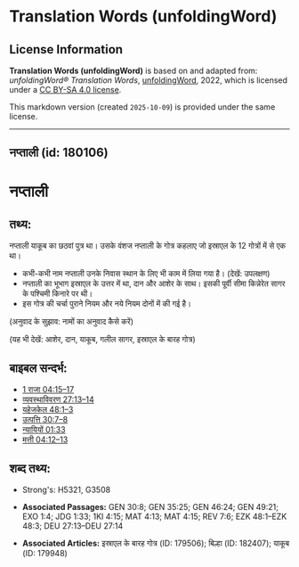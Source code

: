 # Translation Words (unfoldingWord)

## License Information

**Translation Words (unfoldingWord)** is based on and adapted from: _unfoldingWord® Translation Words_, [unfoldingWord](https://unfoldingword.org/utw), 2022, which is licensed under a [CC BY-SA 4.0 license](https://creativecommons.org/licenses/by-sa/4.0/legalcode.en).

This markdown version (created `2025-10-09`) is provided under the same license.



--------------------------------

## नप्ताली (id: 180106)

नप्ताली
=======

तथ्य:
-----

नप्ताली याकूब का छठवां पुत्र था। उसके वंशज नप्ताली के गोत्र कहलाए जो इस्राएल के 12 गोत्रों में से एक था।

* कभी\-कभी नाम नप्ताली उनके निवास स्थान के लिए भी काम में लिया गया है। (देखें: उपलक्षण)
* नप्ताली का भूभाग इस्राएल के उत्तर में था, दान और आशेर के साथ। इसकी पूर्वी सीमा किन्नेरेत सागर के पश्चिमी किनारे पर थी।
* इस गोत्र की चर्चा पुराने नियम और नये नियम दोनों में की गई है।

(अनुवाद के सुझाव: नामों का अनुवाद कैसे करें)

(यह भी देखें: आशेर, दान, याकूब, गलील सागर, इस्राएल के बारह गोत्र)

बाइबल सन्दर्भ:
--------------

* [1 राजा 04:15–17](https://ref.ly/1Kgs0:0)
* [व्यवस्थाविवरण 27:13–14](https://ref.ly/Deut27:13-Deut27:14)
* [यहेजकेल 48:1–3](https://ref.ly/Ezek48:1-Ezek48:3)
* [उत्पत्ति 30:7–8](https://ref.ly/Gen30:7-Gen30:8)
* [न्यायियों 01:33](https://ref.ly/Judg1:33)
* [मत्ती 04:12–13](https://ref.ly/Matt4:12-Matt4:13)

शब्द तथ्य:
----------

* Strong's: H5321, G3508

* **Associated Passages:** GEN 30:8; GEN 35:25; GEN 46:24; GEN 49:21; EXO 1:4; JDG 1:33; 1KI 4:15; MAT 4:13; MAT 4:15; REV 7:6; EZK 48:1–EZK 48:3; DEU 27:13–DEU 27:14
* **Associated Articles:** इस्राएल के बारह गोत्र (ID: 179506); बिल्हा (ID: 182407); याकूब (ID: 179948)

